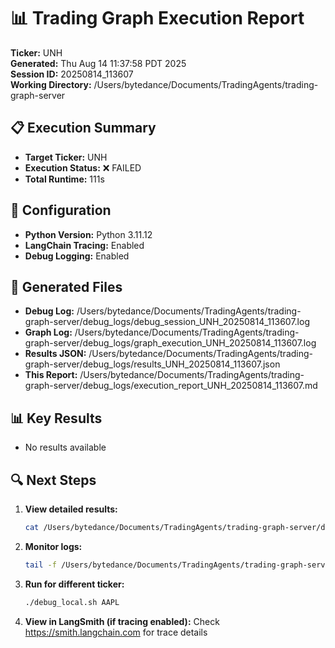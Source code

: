 # 📊 Trading Graph Execution Report

**Ticker:** UNH  
**Generated:** Thu Aug 14 11:37:58 PDT 2025  
**Session ID:** 20250814_113607  
**Working Directory:** /Users/bytedance/Documents/TradingAgents/trading-graph-server

## 📋 Execution Summary

- **Target Ticker:** UNH
- **Execution Status:** ❌ FAILED
- **Total Runtime:** 111s

## 🔧 Configuration

- **Python Version:** Python 3.11.12
- **LangChain Tracing:** Enabled
- **Debug Logging:** Enabled

## 📂 Generated Files

- **Debug Log:** /Users/bytedance/Documents/TradingAgents/trading-graph-server/debug_logs/debug_session_UNH_20250814_113607.log
- **Graph Log:** /Users/bytedance/Documents/TradingAgents/trading-graph-server/debug_logs/graph_execution_UNH_20250814_113607.log  
- **Results JSON:** /Users/bytedance/Documents/TradingAgents/trading-graph-server/debug_logs/results_UNH_20250814_113607.json
- **This Report:** /Users/bytedance/Documents/TradingAgents/trading-graph-server/debug_logs/execution_report_UNH_20250814_113607.md

## 📊 Key Results

- No results available

## 🔍 Next Steps

1. **View detailed results:**
   ```bash
   cat /Users/bytedance/Documents/TradingAgents/trading-graph-server/debug_logs/results_UNH_20250814_113607.json | jq .
   ```

2. **Monitor logs:**
   ```bash
   tail -f /Users/bytedance/Documents/TradingAgents/trading-graph-server/debug_logs/graph_execution_UNH_20250814_113607.log
   ```

3. **Run for different ticker:**
   ```bash
   ./debug_local.sh AAPL
   ```

4. **View in LangSmith (if tracing enabled):**
   Check https://smith.langchain.com for trace details

